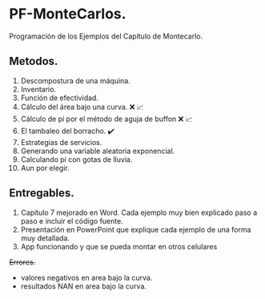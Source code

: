  # PF-MonteCarlos.
 
 Programación de los Ejemplos del Capítulo de Montecarlo.
 
 ## Metodos.
 
1.	Descompostura de una máquina. 
2.	Inventario.
3.	Función de efectividad.
4.	Cálculo del área bajo una curva. :x: :chart_with_upwards_trend:
5.	Cálculo de pi por el método de aguja de buffon :x: :chart_with_upwards_trend:
6. El tambaleo del borracho. :heavy_check_mark:
7.	Estrategias de servicios.
8.	Generando una variable aleatoria exponencial. 
9.	Calculando pi con gotas de lluvia.
10. Aun por elegir.

## Entregables.

1.	Capítulo 7 mejorado en Word. Cada ejemplo muy bien explicado paso a paso e incluir el código fuente.
2.	Presentación en PowerPoint que explique cada ejemplo de una forma muy detallada.
3.	App funcionando y que se pueda montar en otros celulares

<s> Errores. </s>

- valores negativos en area bajo la curva.
- resultados NAN en area bajo la curva.
